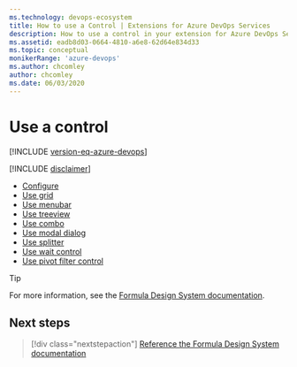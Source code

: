 ```yaml
---
ms.technology: devops-ecosystem
title: How to use a Control | Extensions for Azure DevOps Services
description: How to use a control in your extension for Azure DevOps Services.
ms.assetid: eadb8d03-0664-4810-a6e8-62d64e834d33
ms.topic: conceptual
monikerRange: 'azure-devops'
ms.author: chcomley
author: chcomley
ms.date: 06/03/2020
---
```


# Use a control

[!INCLUDE [version-eq-azure-devops](../../includes/version-eq-azure-devops.md)]

[!INCLUDE [disclaimer](../../integrate/api/_data/disclaimer.md)]

* [Configure](/previous-versions/azure/devops/extend/develop/ui-controls/configure)
* [Use grid](/previous-versions/azure/devops/extend/develop/ui-controls/grido)
* [Use menubar](/previous-versions/azure/devops/extend/develop/ui-controls/menubaro)
* [Use treeview](/previous-versions/azure/devops/extend/develop/ui-controls/treeviewo)
* [Use combo](/previous-versions/azure/devops/extend/develop/ui-controls/comboo)
* [Use modal dialog](/previous-versions/azure/devops/extend/develop/ui-controls/modaldialogo)
* [Use splitter](/previous-versions/azure/devops/extend/develop/ui-controls/splittero)
* [Use wait control](/previous-versions/azure/devops/extend/develop/ui-controls/waitcontrolo)
* [Use pivot filter control](/previous-versions/azure/devops/extend/develop/ui-controls/pivotfiltero)

> [!TIP]
> For more information, see the [Formula Design System documentation](https://azdevinternal.azureedge.net/). 

## Next steps

> [!div class="nextstepaction"]
> [Reference the Formula Design System documentation](https://azdevinternal.azureedge.net/)

